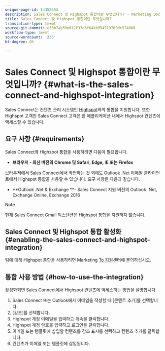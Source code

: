 ```yaml
---
unique-page-id: 14352553
description: Sales Connect 및 Highspot 통합이란 무엇입니까? - Marketing Docs - 제품 설명서
title: Sales Connect 및 Highspot 통합이란 무엇입니까?
translation-type: tm+mt
source-git-commit: c33b7ab59e612f37d3f64bb954579700dc574068
workflow-type: tm+mt
source-wordcount: '235'
ht-degree: 0%

---
```



# Sales Connect 및 Highspot 통합이란 무엇입니까? {#what-is-the-sales-connect-and-highspot-integration}

Sales Connect는 컨텐츠 관리 시스템인 [Highspot](https://www.highspot.com/)와의 통합을 지원합니다. 또한 Highspot 고객인 Sales Connect 고객은 웹 애플리케이션 내에서 Highspot 컨텐츠에 액세스할 수 있습니다.

## 요구 사항 {#requirements}

Sales Connect와 Highspot 통합을 사용하려면 다음이 필요합니다.

* **브라우저 - 최신 버전의 Chrome 및 Safari, Edge, IE 또는 Firefox**

브라우저에서 Sales Connect에서 작업하는 것 외에도 Outlook .Net 이메일 클라이언트에서 Highspot 통합을 사용할 수 있습니다. 요구 사항은 다음과 같습니다.

* **Outlook .Net &amp; Exchange **- Sales Connect 지원 버전의 Outlook .Net, Exchange Online, Exchange 2016

>[!NOTE]
>
>현재 Sales Connect Gmail 익스텐션은 Highspot 통합을 지원하지 않습니다.

## Sales Connect 및 Highspot 통합 활성화 {#enabling-the-sales-connect-and-highspot-integration}

팀에 대해 Highspot 통합을 사용하려면 Marketing [To 지원](http://support.marketo.com)센터에 문의하십시오.

## 통합 사용 방법 {#how-to-use-the-integration}

활성화되면 Sales Connect에서 Highspot 컨텐츠에 액세스하는 방법을 설명합니다.

1. Sales Connect 또는 Outlook에서 이메일을 작성할 때 [콘텐트 추가]를 선택합니다.
1. [강조]를 선택합니다.
1. Highspot 계정 이메일을 입력하고 계속을 클릭합니다.
1. Highspot 계정 암호를 입력하고 로그인을 클릭합니다.
1. 이메일 또는 템플릿에 삽입할 컨텐츠를 강조 표시를 선택하고 컨텐츠 추가를 클릭합니다.
1. 컨텐츠가 이메일 또는 템플릿에 삽입됩니다.
